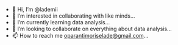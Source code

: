 - 👋 Hi, I’m @lademii
- 👀 I’m interested in collaborating with like minds...
- 🌱 I’m currently learning data analysis...
- 💞️ I’m looking to collaborate on everything about data analysis...
- 📫 How to reach me oparantimoriselade@gmail.com...

<!---
lademii/lademii is a ✨ special ✨ repository because its `README.md` (this file) appears on your GitHub profile.
You can click the Preview link to take a look at your changes.
--->
